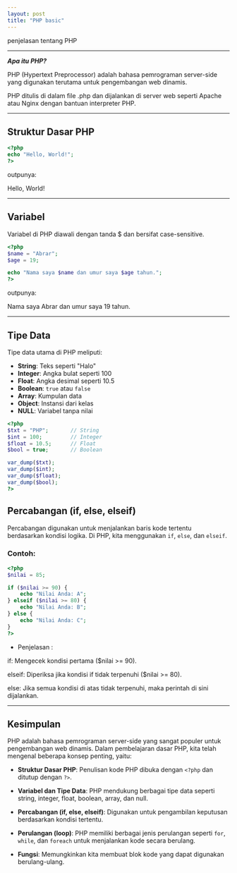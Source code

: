 ```yaml
---
layout: post
title: "PHP basic"
---
```


penjelasan tentang PHP

---
***Apa itu PHP?***

PHP (Hypertext Preprocessor) adalah bahasa pemrograman server-side yang digunakan terutama untuk pengembangan web dinamis.

PHP ditulis di dalam file .php dan dijalankan di server web seperti Apache atau Nginx dengan bantuan interpreter PHP.

---

## Struktur Dasar PHP ##

```php
<?php
echo "Hello, World!";
?>
```

outpunya:

Hello, World!

---

## Variabel

Variabel di PHP diawali dengan tanda $ dan bersifat case-sensitive.

```php
<?php
$name = "Abrar";
$age = 19;

echo "Nama saya $name dan umur saya $age tahun.";
?>
```

outpunya:

Nama saya Abrar dan umur saya 19 tahun.

---

## Tipe Data

Tipe data utama di PHP meliputi:

- **String**: Teks seperti "Halo"
- **Integer**: Angka bulat seperti 100
- **Float**: Angka desimal seperti 10.5
- **Boolean**: `true` atau `false`
- **Array**: Kumpulan data
- **Object**: Instansi dari kelas
- **NULL**: Variabel tanpa nilai

```php
<?php
$txt = "PHP";       // String
$int = 100;         // Integer
$float = 10.5;      // Float
$bool = true;       // Boolean

var_dump($txt);
var_dump($int);
var_dump($float);
var_dump($bool);
?>
```

##  Percabangan (if, else, elseif)

Percabangan digunakan untuk menjalankan baris kode tertentu berdasarkan kondisi logika. Di PHP, kita menggunakan `if`, `else`, dan `elseif`.

###  Contoh:

```php
<?php
$nilai = 85;

if ($nilai >= 90) {
    echo "Nilai Anda: A";
} elseif ($nilai >= 80) {
    echo "Nilai Anda: B";
} else {
    echo "Nilai Anda: C";
}
?>
```

* Penjelasan :

if: Mengecek kondisi pertama ($nilai >= 90).

elseif: Diperiksa jika kondisi if tidak terpenuhi ($nilai >= 80).

else: Jika semua kondisi di atas tidak terpenuhi, maka perintah di sini dijalankan.

---

## Kesimpulan

PHP adalah bahasa pemrograman server-side yang sangat populer untuk pengembangan web dinamis. Dalam pembelajaran dasar PHP, kita telah mengenal beberapa konsep penting, yaitu:

- **Struktur Dasar PHP**: Penulisan kode PHP dibuka dengan `<?php` dan ditutup dengan `?>`.

- **Variabel dan Tipe Data**: PHP mendukung berbagai tipe data seperti string, integer, float, boolean, array, dan null.

- **Percabangan (if, else, elseif)**: Digunakan untuk pengambilan keputusan berdasarkan kondisi tertentu.

- **Perulangan (loop)**: PHP memiliki berbagai jenis perulangan seperti `for`, `while`, dan `foreach` untuk menjalankan kode secara berulang.

- **Fungsi**: Memungkinkan kita membuat blok kode yang dapat digunakan berulang-ulang.

